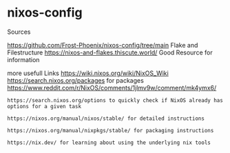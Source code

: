 # nixos-config

Sources

https://github.com/Frost-Phoenix/nixos-config/tree/main Flake and Filestructure
https://nixos-and-flakes.thiscute.world/ Good Resource for information

more usefull Links
https://wiki.nixos.org/wiki/NixOS_Wiki
https://search.nixos.org/packages for packages
https://www.reddit.com/r/NixOS/comments/1jlmv9w/comment/mk4ymx6/

    https://search.nixos.org/options to quickly check if NixOS already has options for a given task

    https://nixos.org/manual/nixos/stable/ for detailed instructions

    https://nixos.org/manual/nixpkgs/stable/ for packaging instructions

    https://nix.dev/ for learning about using the underlying nix tools
